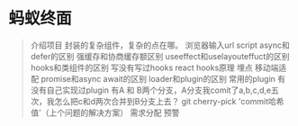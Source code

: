 # 蚂蚁终面
> 介绍项目
> 封装的复杂组件，复杂的点在哪。
> 浏览器输入url
> script async和defer的区别
> 强缓存和协商缓存额区别
> useeffect和uselayouteffuct的区别
> hooks和类组件的区别
> 写没有写过hooks
> react hooks原理
> 埋点
> 移动端适配
> promise和async await的区别
> loader和plugin的区别
> 常用的plugin
> 有没有自己实现过plugin
> 有A 和 B两个分支，A分支我comit了a,b,c,d,e五次，我怎么把c和d两次合并到B分支上去？
> git cherry-pick 'commit哈希值'（上个问题的解决方案）
> 需求分配
> 预警
